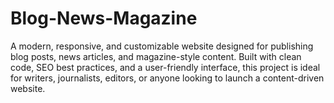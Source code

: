 # Blog-News-Magazine
A modern, responsive, and customizable website designed for publishing blog posts, news articles, and magazine-style content. Built with clean code, SEO best practices, and a user-friendly interface, this project is ideal for writers, journalists, editors, or anyone looking to launch a content-driven website.

